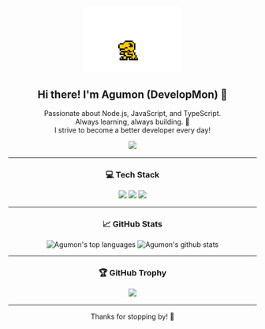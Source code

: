 <div align="center">
  <img src="https://github.com/ljlm0402/ljlm0402/blob/images/avatar.gif?raw=true" width="200px" alt="agumon" />
  <h2>Hi there! I'm Agumon (DevelopMon) 👋</h2>
  <p>
    Passionate about Node.js, JavaScript, and TypeScript.<br>
    Always learning, always building. 🚀<br>
    I strive to become a better developer every day!
  </p>
  <p>
    <a href="https://github.com/ljlm0402">
      <img src="https://img.shields.io/badge/GitHub%20Profile-181717?style=for-the-badge&logo=github&logoColor=white" />
    </a>
  </p>
  <hr />
  <h3>💻 Tech Stack</h3>
  <p>
      <img src="https://img.shields.io/badge/Node.js-339933?style=flat&logo=Node.js&logoColor=white" />
      <img src="https://img.shields.io/badge/JavaScript-F7DF1E?style=flat&logo=JavaScript&logoColor=white" />
      <img src="https://img.shields.io/badge/TypeScript-3178C6?style=flat&logo=TypeScript&logoColor=white" />
      <!-- 필요한 경우 다른 기술도 추가 -->
  </p>
  <hr />
  <h3>📈 GitHub Stats</h3>
  <p>
      <img width="380px" src="https://github-readme-stats.vercel.app/api/top-langs/?username=ljlm0402&hide=html&layout=compact&hide_border=true" alt="Agumon's top languages"/>
      <img width="455px" src="https://github-readme-stats.vercel.app/api?username=ljlm0402&theme=default&hide_border=true" alt="Agumon's github stats" />
  </p>
  <hr />
  <h3>🏆 GitHub Trophy</h3>
  <p>
      <img src="https://github-profile-trophy.vercel.app/?username=ljlm0402&column=8&no-frame=true"/>
  </p>
  <hr />
  <p align="center">Thanks for stopping by! 👋</p>
</div>
